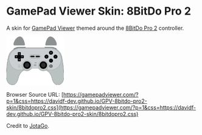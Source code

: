 # GamePad Viewer Skin: 8BitDo Pro 2
A skin for [GamePad Viewer](https://www.gamepadviewer.com/) themed around the [8BitDo Pro 2](https://www.8bitdo.com/pro2/) controller.

<img src="example.gif" width=30%></src>

Browser Source URL: [https://gamepadviewer.com/?p=1&css=https://davidf-dev.github.io/GPV-8bitdo-pro2-skin/8bitdopro2.css](https://gamepadviewer.com/?p=1&css=https://davidf-dev.github.io/GPV-8bitdo-pro2-skin/8bitdopro2.css)

Credit to [JotaGo](https://gist.github.com/JotaGo/84e9c728a259d4b40e9fe969ae1aec00).
